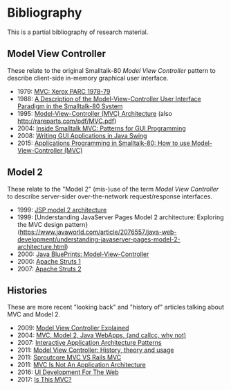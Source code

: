 # Bibliography

This is a partial bibliography of research material.

## Model View Controller

These relate to the original Smalltalk-80 _Model View Controller_ pattern to describe client-side in-memory graphical user interface.

- 1979: [MVC: Xerox PARC 1978-79](https://heim.ifi.uio.no/~trygver/themes/mvc/mvc-index.html)
- 1988: [A Description of the Model-View-Controller User Interface Paradigm in the Smalltalk-80 System](http://www.create.ucsb.edu/~stp/PostScript/mvc.pdf)
- 1995: [Model-View-Controller (MVC) Architecture](https://www.scribd.com/document/130366010/125469296-Model-View-Controller-MVC-Architecture) (also <http://rareparts.com/pdf/MVC.pdf>)
- 2004: [Inside Smalltalk MVC: Patterns for GUI Programming](http://pl.csie.ntut.edu.tw/~ctchen/pdf/InsideSmalltalkMVC-public.pdf)
- 2008: [Writing GUI Applications in Java Swing](http://etutorials.org/Linux+systems/red+hat+linux+9+professional+secrets/Part+V+Programming+Red+Hat+Linux/Chapter+26+Java+Programming/Writing+GUI+Applications+in+Java/)
- 2015: [Applications Programming in Smalltalk-80: How to use Model-View-Controller (MVC)](https://web.archive.org/web/20150518095937/http://st-www.cs.illinois.edu/users/smarch/st-docs/mvc.html)

## Model 2

These relate to the "Model 2" (mis-)use of the term _Model View Controller_ to describe server-sider over-the-network request/response interfaces.

- 1999: [JSP model 2 architecture](https://en.wikipedia.org/wiki/JSP_model_2_architecture)
- 1999: [Understanding JavaServer Pages Model 2 architecture: Exploring the MVC design pattern}(https://www.javaworld.com/article/2076557/java-web-development/understanding-javaserver-pages-model-2-architecture.html)
- 2000: [Java BluePrints: Model-View-Controller](http://www.oracle.com/technetwork/java/mvc-detailed-136062.html)
- 2000: [Apache Struts 1](https://en.wikipedia.org/wiki/Apache_Struts_1)
- 2007: [Apache Struts 2](https://en.wikipedia.org/wiki/Apache_Struts_2)

## Histories

These are more recent "looking back" and "history of" articles talking about MVC and Model 2.

- 2009: [Model View Controller Explained](https://www.tomdalling.com/software-design/model-view-controller-explained/)
- 2004: [MVC, Model 2, Java WebApps, (and callcc, why not)](http://kasparov.skife.org/blog/2004/11/05/)
- 2007: [Interactive Application Architecture Patterns](https://lostechies.com/derekgreer/2007/08/25/interactive-application-architecture/)
- 2011: [Model View Controller: History, theory and usage](https://web.archive.org/web/20110325084040/http://amix.dk/blog/post/19615)
- 2011: [Sproutcore MVC VS Rails MVC](https://gmoeck.github.io/2011/03/10/sproutcore-mvc-vs-rails-mvc.html)
- 2011: [MVC Is Not An Application Architecture](https://vimeo.com/40968850)
- 2016: [UI Development For The Web](https://web.archive.org/web/20161021220516/http://chadhietala.com/application/architecture/2013/10/02/UI-Development-For-The-Web.html)
- 2017: [Is This MVC?](https://www.reddit.com/r/webdev/comments/4d07l8/is_this_mvc/d1mq3yl/)
